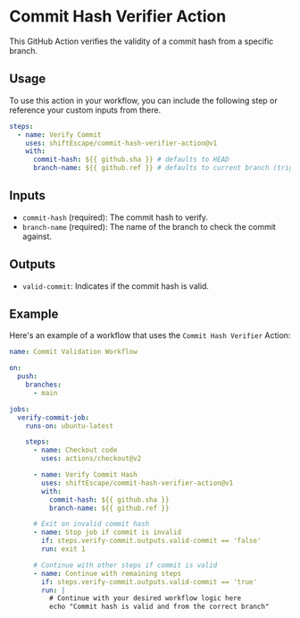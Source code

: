 # Commit Hash Verifier Action

This GitHub Action verifies the validity of a commit hash from a specific branch.

## Usage

To use this action in your workflow, you can include the following step or reference your custom inputs from there.

```yaml
steps:
  - name: Verify Commit
    uses: shiftEscape/commit-hash-verifier-action@v1
    with:
      commit-hash: ${{ github.sha }} # defaults to HEAD
      branch-name: ${{ github.ref }} # defaults to current branch (triggered by event)
```

## Inputs

- `commit-hash` (required): The commit hash to verify.
- `branch-name` (required): The name of the branch to check the commit against.

## Outputs

- `valid-commit`: Indicates if the commit hash is valid.

## Example

Here's an example of a workflow that uses the `Commit Hash Verifier` Action:

```yaml
name: Commit Validation Workflow

on:
  push:
    branches:
      - main

jobs:
  verify-commit-job:
    runs-on: ubuntu-latest

    steps:
      - name: Checkout code
        uses: actions/checkout@v2

      - name: Verify Commit Hash
        uses: shiftEscape/commit-hash-verifier-action@v1
        with:
          commit-hash: ${{ github.sha }}
          branch-name: ${{ github.ref }}

      # Exit on invalid commit hash
      - name: Stop job if commit is invalid
        if: steps.verify-commit.outputs.valid-commit == 'false'
        run: exit 1

      # Continue with other steps if commit is valid
      - name: Continue with remaining steps
        if: steps.verify-commit.outputs.valid-commit == 'true'
        run: |
          # Continue with your desired workflow logic here
          echo "Commit hash is valid and from the correct branch"
```
